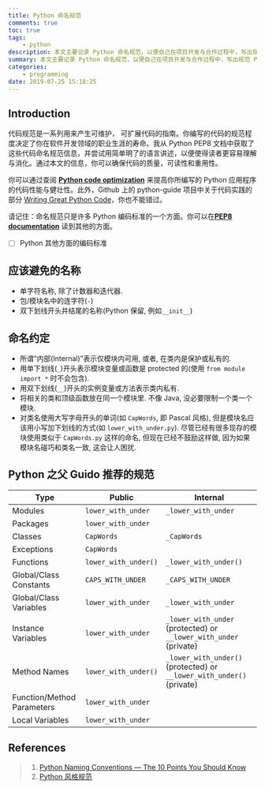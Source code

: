 ```yaml
---
title: Python 命名规范
comments: true
toc: true
tags:
    - python
description: 本文主要记录 Python 命名规范，以便自己在项目开发与合作过程中，写出规范 Python 的代码。
summary: 本文主要记录 Python 命名规范，以便自己在项目开发与合作过程中，写出规范 Python 的代码。
categories:
    - programming
date: 2019-07-25 15:18:25
---
```


## Introduction

代码规范是一系列用来产生可维护， 可扩展代码的指南。你编写的代码的规范程度决定了你在软件开发领域的职业生涯的寿命。我从 Python PEP8 文档中获取了这些代码命名规范信息，并尝试用简单明了的语言讲述，以便使得读者更容易理解与消化。通过本文的信息，你可以确保代码的质量，可读性和重用性。

你可以通过查阅 [**Python code optimization**](https://www.techbeamers.com/python-code-optimization-tips-tricks/) 来提高你所编写的 Python 应用程序的代码性能与健壮性。此外，Github 上的 python-guide 项目中关于代码实践的部分 [Writing Great Python Code](https://docs.python-guide.org/#writing-great-python-code)，你也不能错过。

请记住：命名规范只是许多 Python 编码标准的一个方面。你可以在[**PEP8 documentation**](https://www.python.org/dev/peps/pep-0008/) 读到其他的方面。

-   [ ] Python 其他方面的编码标准

## 应该避免的名称

-   单字符名称, 除了计数器和迭代器.
-   包/模块名中的连字符(`-`)
-   双下划线开头并结尾的名称(Python 保留, 例如`__init__`)

## 命名约定

-   所谓”内部(Internal)”表示仅模块内可用, 或者, 在类内是保护或私有的.
-   用单下划线(`_`)开头表示模块变量或函数是 protected 的(使用 `from module import *` 时不会包含).
-   用双下划线(`__`)开头的实例变量或方法表示类内私有.
-   将相关的类和顶级函数放在同一个模块里. 不像 Java, 没必要限制一个类一个模块.
-   对类名使用大写字母开头的单词(如 `CapWords`, 即 Pascal 风格), 但是模块名应该用小写加下划线的方式(如 `lower_with_under.py`). 尽管已经有很多现存的模块使用类似于 `CapWords.py` 这样的命名, 但现在已经不鼓励这样做, 因为如果模块名碰巧和类名一致, 这会让人困扰.

## Python 之父 Guido 推荐的规范

| Type                       | Public               | Internal                                                              |
| -------------------------- | -------------------- | --------------------------------------------------------------------- |
| Modules                    | `lower_with_under`   | `_lower_with_under`                                                   |
| Packages                   | `lower_with_under`   |                                                                       |
| Classes                    | `CapWords`           | `_CapWords`                                                           |
| Exceptions                 | `CapWords`           |                                                                       |
| Functions                  | `lower_with_under()` | `_lower_with_under()`                                                 |
| Global/Class Constants     | `CAPS_WITH_UNDER`    | `_CAPS_WITH_UNDER`                                                    |
| Global/Class Variables     | `lower_with_under`   | `_lower_with_under`                                                   |
| Instance Variables         | `lower_with_under`   | `_lower_with_under` (protected) or `__lower_with_under` (private)     |
| Method Names               | `lower_with_under()` | `_lower_with_under()` (protected) or `__lower_with_under()` (private) |
| Function/Method Parameters | `lower_with_under`   |                                                                       |
| Local Variables            | `lower_with_under`   |                                                                       |

## References

> 1. [Python Naming Conventions — The 10 Points You Should Know](https://medium.com/@dasagrivamanu/python-naming-conventions-the-10-points-you-should-know-149a9aa9f8c7)
> 2. [Python 风格规范](https://zh-google-styleguide.readthedocs.io/en/latest/google-python-styleguide/python_style_rules/#id16)
